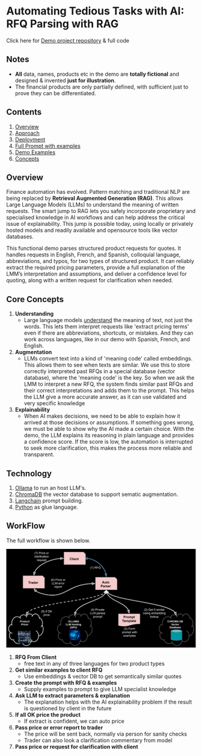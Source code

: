 # Automating Tedious Tasks with AI: RFQ Parsing with RAG

Click here for [Demo project repository](https://github.com/parrisma/rfq-rag/) & full code

## Notes

* **All** data, names, products etc in the demo are **totally fictional** and designed & invented **just for illustration**.
* The financial products are only partially defined, with sufficient just to prove they can be differentiated.

## Contents

1. [Overview](#overview)
1. [Approach](./main)
1. [Deployment](./deployment)
1. [Full Prompt with examples](./main/rfq-prompt-with-examples.html)
1. [Demo Examples](./demo)
1. [Concepts](./concept.md)

## Overview

Finance automation has evolved. Pattern matching and traditional NLP are being replaced by **Retrieval Augmented Generation (RAG)**. This allows Large Language Models (LLMs) to understand the meaning of written requests. The smart jump to RAG lets you safely incorporate proprietary and specialised knowledge in AI workflows and can help address the critical issue of explainability. This jump is possible today, using locally or privately hosted models and readily available and opensource tools like vector databases.

This functional demo parses structured product requests for quotes. It handles requests in English, French, and Spanish, colloquial language, abbreviations, and typos, for two types of structured product. It can reliably extract the required pricing parameters, provide a full explanation of the LMM’s interpretation and assumptions, and deliver a confidence level for quoting, along with a written request for clarification when needed.

## Core Concepts

1. **Understanding**
    * Large language models [understand](./rfq-prompt-with-examples.html#rules) the meaning of text, not just the words. This lets them interpret requests like 'extract pricing terms' even if there are abbreviations, shortcuts, or mistakes. And they can work across languages, like in our demo with Spanish, French, and English.
1. **Augmentation**
    * LLMs convert text into a kind of 'meaning code' called embeddings. This allows them to see when texts are similar. We use this to store correctly interpreted past RFQs in a special database (vector database), where the 'meaning code' is the key. So when we ask the LMM to interpret a new RFQ, the system finds similar past RFQs and their correct interpretations and adds them to the prompt. This helps the LLM give a more accurate answer, as it can use validated and very specific knowledge
1. **Explainability**
    * When AI makes decisions, we need to be able to explain how it arrived at those decisions or assumptions. If something goes wrong, we must be able to show why the AI made a certain choice. With the demo, the LLM explains its reasoning in plain language and provides a confidence score. If the score is low, the automation is interrupted to seek more clarification, this makes the process more reliable and transparent.

## Technology

1. [Ollama](https://ollama.com/) to run an host LLM's.
1. [ChromaDB](https://www.trychroma.com/) the vector database to support sematic augmentation.
1. [Langchain](https://www.google.com/search?q=https://python.langchain.com/docs/get_started/introduction.html) prompt building.
1. [Python](https://www.python.org/) as glue language.

## WorkFlow

The full workflow is shown below.

![Workflow](./main/rag-full-flow.png)

1. **RFQ From Client**
    * free text in any of three languages for two product types
1. **Get similar examples to client RFQ**
    * Use embeddings & vector DB to get semantically similar quotes
1. **Create the prompt with RFQ & examples**
    * Supply examples to prompt to give LLM specialist knowledge
1. **Ask LLM to extract parameters & explanation**
    * The explanation helps with the AI explainability problem if the result is questioned by client in the future
1. **If all OK price the product**
    * If extract is confident, we can auto price
1. **Pass price or error report to trader**
    * The price will be sent back, normally via person for sanity checks
    * Trader can also look a clarification commentary from model
1. **Pass price or request for clarification with client**
